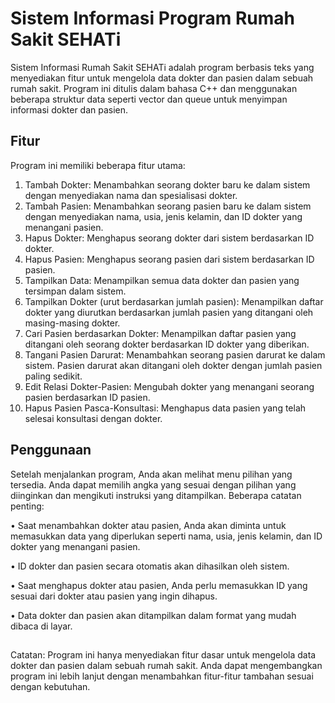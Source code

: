 
# Sistem Informasi Program Rumah Sakit SEHATi

Sistem Informasi Rumah Sakit SEHATi adalah program berbasis teks yang menyediakan fitur untuk mengelola data dokter dan pasien dalam sebuah rumah sakit. Program ini ditulis dalam bahasa C++ dan menggunakan beberapa struktur data seperti vector dan queue untuk menyimpan informasi dokter dan pasien.




## Fitur

Program ini memiliki beberapa fitur utama:
1.	Tambah Dokter: Menambahkan seorang dokter baru ke dalam sistem dengan menyediakan nama dan spesialisasi dokter.
2.	Tambah Pasien: Menambahkan seorang pasien baru ke dalam sistem dengan menyediakan nama, usia, jenis kelamin, dan ID dokter yang menangani pasien.
3.	Hapus Dokter: Menghapus seorang dokter dari sistem berdasarkan ID dokter.
4.	Hapus Pasien: Menghapus seorang pasien dari sistem berdasarkan ID pasien.
5.	Tampilkan Data: Menampilkan semua data dokter dan pasien yang tersimpan dalam sistem.
6.	Tampilkan Dokter (urut berdasarkan jumlah pasien): Menampilkan daftar dokter yang diurutkan berdasarkan jumlah pasien yang ditangani oleh masing-masing dokter.
7.	Cari Pasien berdasarkan Dokter: Menampilkan daftar pasien yang ditangani oleh seorang dokter berdasarkan ID dokter yang diberikan.
8.	Tangani Pasien Darurat: Menambahkan seorang pasien darurat ke dalam sistem. Pasien darurat akan ditangani oleh dokter dengan jumlah pasien paling sedikit.
9.	Edit Relasi Dokter-Pasien: Mengubah dokter yang menangani seorang pasien berdasarkan ID pasien.
10.	Hapus Pasien Pasca-Konsultasi: Menghapus data pasien yang telah selesai konsultasi dengan dokter.

## Penggunaan

Setelah menjalankan program, Anda akan melihat menu pilihan yang tersedia. Anda dapat memilih angka yang sesuai dengan pilihan yang diinginkan dan mengikuti instruksi yang ditampilkan.
Beberapa catatan penting:

•	Saat menambahkan dokter atau pasien, Anda akan diminta untuk memasukkan data yang diperlukan seperti nama, usia, jenis kelamin, dan ID dokter yang menangani pasien.

•	ID dokter dan pasien secara otomatis akan dihasilkan oleh sistem.

•	Saat menghapus dokter atau pasien, Anda perlu memasukkan ID yang sesuai dari dokter atau pasien yang ingin dihapus.

•	Data dokter dan pasien akan ditampilkan dalam format yang mudah dibaca di layar.


##  
Catatan: Program ini hanya menyediakan fitur dasar untuk mengelola data dokter dan pasien dalam sebuah rumah sakit. Anda dapat mengembangkan program ini lebih lanjut dengan menambahkan fitur-fitur tambahan sesuai dengan kebutuhan.
